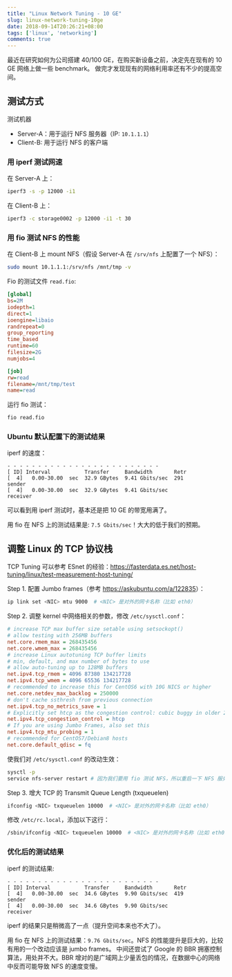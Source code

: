 ```yaml
---
title: "Linux Network Tuning - 10 GE"
slug: linux-network-tuning-10ge
date: 2018-09-14T20:26:21+08:00
tags: ['linux', 'networking']
comments: true
---
```


最近在研究如何为公司搭建 40/100 GE，在购买新设备之前，决定先在现有的 10 GE 网络上做一些 benchmark。
做完才发现现有的网络利用率还有不少的提高空间。

## 测试方式

测试机器

* Server-A：用于运行 NFS 服务器（IP: `10.1.1.1`）
* Client-B: 用于运行 NFS 的客户端

### 用 iperf 测试网速

在 Server-A 上：

```bash
iperf3 -s -p 12000 -i1
```

在 Client-B 上：

```bash
iperf3 -c storage0002 -p 12000 -i1 -t 30
```

### 用 fio 测试 NFS 的性能

在 Client-B 上 mount NFS（假设 Server-A 在 `/srv/nfs` 上配置了一个 NFS）：

```bash
sudo mount 10.1.1.1:/srv/nfs /mnt/tmp -v
```

Fio 的测试文件 `read.fio`:

```ini
[global]
bs=2M
iodepth=1
direct=1
ioengine=libaio
randrepeat=0
group_reporting
time_based
runtime=60
filesize=2G
numjobs=4

[job]
rw=read
filename=/mnt/tmp/test
name=read
```

运行 fio 测试：

```bash
fio read.fio
```

### Ubuntu 默认配置下的测试结果

iperf 的速度：

```text
- - - - - - - - - - - - - - - - - - - - - - - - -
[ ID] Interval           Transfer     Bandwidth       Retr
[  4]   0.00-30.00  sec  32.9 GBytes  9.41 Gbits/sec  291             sender
[  4]   0.00-30.00  sec  32.9 GBytes  9.41 Gbits/sec                  receiver
```

可以看到用 iperf 测试时，基本还是把 10 GE 的带宽用满了。

用 fio 在 NFS 上的测试结果是: `7.5 Gbits/sec`！大大的低于我们的预期。

## 调整 Linux 的 TCP 协议栈

TCP Tuning 可以参考 ESnet 的经验：<https://fasterdata.es.net/host-tuning/linux/test-measurement-host-tuning/>

Step 1. 配置  Jumbo frames（参考 <https://askubuntu.com/a/122835>）：

```bash
ip link set <NIC> mtu 9000  # <NIC> 是对外的网卡名称（比如 eth0）
```

Step 2. 调整 kernel 中网络相关的参数，修改 `/etc/sysctl.conf`：

```ini
# increase TCP max buffer size setable using setsockopt()
# allow testing with 256MB buffers
net.core.rmem_max = 268435456 
net.core.wmem_max = 268435456 
# increase Linux autotuning TCP buffer limits 
# min, default, and max number of bytes to use
# allow auto-tuning up to 128MB buffers
net.ipv4.tcp_rmem = 4096 87380 134217728
net.ipv4.tcp_wmem = 4096 65536 134217728
# recommended to increase this for CentOS6 with 10G NICS or higher
net.core.netdev_max_backlog = 250000
# don't cache ssthresh from previous connection
net.ipv4.tcp_no_metrics_save = 1
# Explicitly set htcp as the congestion control: cubic buggy in older 2.6 kernels
net.ipv4.tcp_congestion_control = htcp
# If you are using Jumbo Frames, also set this
net.ipv4.tcp_mtu_probing = 1
# recommended for CentOS7/Debian8 hosts
net.core.default_qdisc = fq
```

使我们对 `/etc/sysctl.conf` 的改动生效：

```bash
sysctl -p
service nfs-server restart # 因为我们要用 fio 测试 NFS，所以重启一下 NFS 服务
```

Step 3. 增大 TCP 的 Transmit Queue Length (txqueuelen)

```bash
ifconfig <NIC> txqueuelen 10000  # <NIC> 是对外的网卡名称（比如 eth0）
```

修改 `/etc/rc.local`，添加以下这行：

```bash
/sbin/ifconfig <NIC> txqueuelen 10000  # <NIC> 是对外的网卡名称（比如 eth0）
```

### 优化后的测试结果

iperf 的测试结果:

```text
- - - - - - - - - - - - - - - - - - - - - - - - -
[ ID] Interval           Transfer     Bandwidth       Retr
[  4]   0.00-30.00  sec  34.6 GBytes  9.90 Gbits/sec  419             sender
[  4]   0.00-30.00  sec  34.6 GBytes  9.90 Gbits/sec                  receiver
```

iperf 的结果只是稍微高了一点（提升空间本来也不大了）。

用 fio 在 NFS 上的测试结果：`9.76 Gbits/sec`。NFS 的性能提升是巨大的，比较有用的一个改动应该是 jumbo frames。
中间还尝试了 Google 的 BBR 拥塞控制算法，用处并不大。BBR 增对的是广域网上少量丢包的情况，在数据中心的网络中反而可能导致 NFS 的速度变慢。
